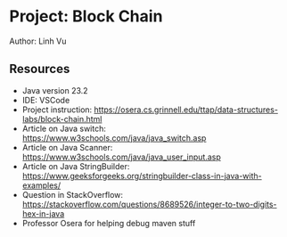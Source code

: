 # Project: Block Chain

Author: Linh Vu

## Resources

- Java version 23.2
- IDE: VSCode
- Project instruction: https://osera.cs.grinnell.edu/ttap/data-structures-labs/block-chain.html
- Article on Java switch: https://www.w3schools.com/java/java_switch.asp
- Article on Java Scanner: https://www.w3schools.com/java/java_user_input.asp
- Article on Java StringBuilder: https://www.geeksforgeeks.org/stringbuilder-class-in-java-with-examples/
- Question in StackOverflow: https://stackoverflow.com/questions/8689526/integer-to-two-digits-hex-in-java
- Professor Osera for helping debug maven stuff

